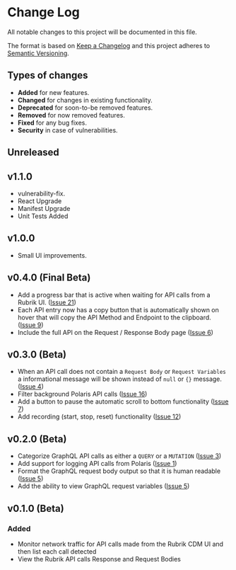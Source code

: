 # Change Log

All notable changes to this project will be documented in this file.

The format is based on [Keep a Changelog](http://keepachangelog.com/)
and this project adheres to [Semantic Versioning](http://semver.org/).

## Types of changes

- **Added** for new features.
- **Changed** for changes in existing functionality.
- **Deprecated** for soon-to-be removed features.
- **Removed** for now removed features.
- **Fixed** for any bug fixes.
- **Security** in case of vulnerabilities.

## Unreleased
## v1.1.0

- vulnerability-fix.
- React Upgrade
- Manifest Upgrade
- Unit Tests Added

## v1.0.0

- Small UI improvements.

## v0.4.0 (Final Beta)

- Add a progress bar that is active when waiting for API calls from a Rubrik UI. ([Issue 21](https://github.com/rubrikinc/api-capture-chrome-extension/issues/21))
- Each API entry now has a copy button that is automatically shown on hover that will copy the API Method and Endpoint to the clipboard. ([Issue 9](https://github.com/rubrikinc/api-capture-chrome-extension/issues/9))
- Include the full API on the Request / Response Body page ([Issue 6](https://github.com/rubrikinc/api-capture-chrome-extension/issues/6))

## v0.3.0 (Beta)

- When an API call does not contain a `Request Body` or `Request Variables` a informational message will be shown instead of `null` or `{}` message. ([Issue 4](https://github.com/rubrikinc/api-capture-chrome-extension/issues/4))
- Filter background Polaris API calls ([Issue 16](https://github.com/rubrikinc/api-capture-chrome-extension/issues/16))
- Add a button to pause the automatic scroll to bottom functionality ([Issue 7](https://github.com/rubrikinc/api-capture-chrome-extension/issues/7))
- Add recording (start, stop, reset) functionality ([Issue 12](https://github.com/rubrikinc/api-capture-chrome-extension/issues/12))

## v0.2.0 (Beta)

- Categorize GraphQL API calls as either a `QUERY` or a `MUTATION` ([Issue 3](https://github.com/rubrikinc/api-capture-chrome-extension/issues/3))
- Add support for logging API calls from Polaris ([Issue 1](https://github.com/rubrikinc/api-capture-chrome-extension/issues/1))
- Format the GraphQL request body output so that it is human readable ([Issue 5](https://github.com/rubrikinc/api-capture-chrome-extension/issues/5))
- Add the ability to view GraphQL request variables ([Issue 5](https://github.com/rubrikinc/api-capture-chrome-extension/issues/5))

## v0.1.0 (Beta)

### Added

- Monitor network traffic for API calls made from the Rubrik CDM UI and then list each call detected
- View the Rubrik API calls Response and Request Bodies
